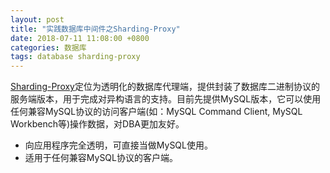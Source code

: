 ```yaml
---
layout: post
title: "实践数据库中间件之Sharding-Proxy"
date: 2018-07-11 11:08:00 +0800
categories: 数据库
tags: database sharding-proxy
---
```


[Sharding-Proxy](http://shardingjdbc.io/)定位为透明化的数据库代理端，提供封装了数据库二进制协议的服务端版本，用于完成对异构语言的支持。目前先提供MySQL版本，它可以使用任何兼容MySQL协议的访问客户端(如：MySQL Command Client, MySQL Workbench等)操作数据，对DBA更加友好。

- 向应用程序完全透明，可直接当做MySQL使用。
- 适用于任何兼容MySQL协议的客户端。

